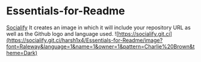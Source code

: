 # Essentials-for-Readme

[Socialify](https://socialify.git.ci) It creates an image in which it will include your repository URL as well as the Github logo and language used.
![https://socialify.git.ci](https://socialify.git.ci/harsh1x4/Essentials-for-Readme/image?font=Raleway&language=1&name=1&owner=1&pattern=Charlie%20Brown&theme=Dark)

